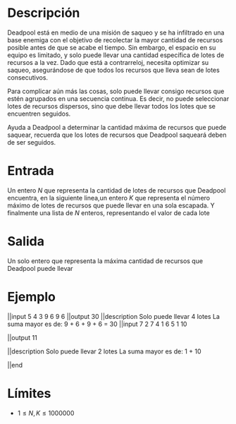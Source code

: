 # Descripción

Deadpool está en medio de una misión de saqueo y se ha infiltrado en una base enemiga con el objetivo de recolectar la mayor cantidad de recursos posible antes de que se acabe el tiempo. Sin embargo, el espacio en su equipo es limitado, y solo puede llevar una cantidad específica de lotes de recursos a la vez. Dado que está a contrarreloj, necesita optimizar su saqueo, asegurándose de que todos los recursos que lleva sean de lotes consecutivos.

Para complicar aún más las cosas, solo puede llevar consigo recursos que estén agrupados en una secuencia continua. Es decir, no puede seleccionar lotes de recursos dispersos, sino que debe llevar todos los lotes que se encuentren seguidos.

Ayuda a Deadpool a determinar la cantidad máxima de recursos que puede saquear, recuerda que los lotes de recursos que Deadpool saqueará deben de ser seguidos.



# Entrada

Un entero $N$ que representa la cantidad de lotes de recursos que Deadpool encuentra, en la siguiente linea,un entero $K$ que representa el número máximo de lotes de recursos que puede llevar en una sola escapada. Y finalmente una lista de $N$ enteros, representando el valor de cada lote


# Salida

Un solo entero que representa la máxima cantidad de recursos que Deadpool puede llevar

# Ejemplo

||input
5
4
3 9 6 9 6
||output
30
||description
Solo puede llevar 4 lotes
La suma mayor es de: 9 + 6 + 9 + 6 = 30
||input
7
2
7 4 1 6 5 1 10

||output
11

||description
Solo puede llevar 2 lotes
La suma mayor es de: 1 + 10

||end

# Límites

* $1 \leq N, K \leq 1 000 000$

